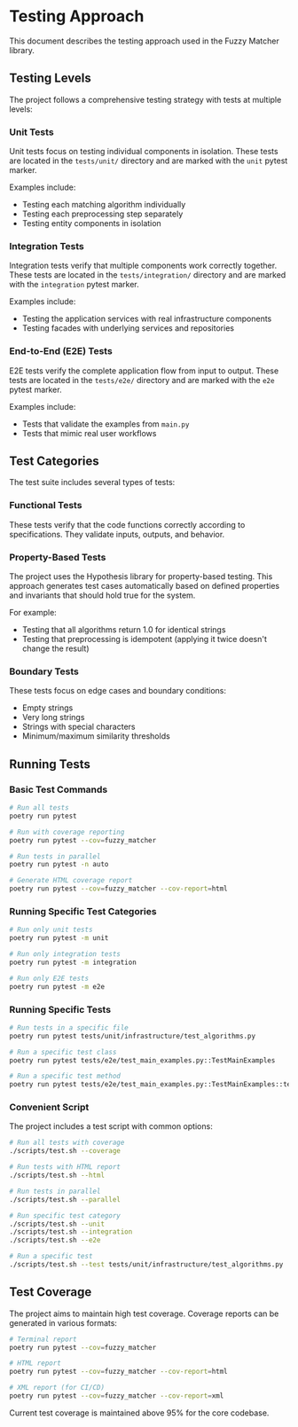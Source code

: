 # Testing Approach

This document describes the testing approach used in the Fuzzy Matcher library.

## Testing Levels

The project follows a comprehensive testing strategy with tests at multiple levels:

### Unit Tests

Unit tests focus on testing individual components in isolation. These tests are located in the `tests/unit/` directory and are marked with the `unit` pytest marker.

Examples include:
- Testing each matching algorithm individually
- Testing each preprocessing step separately
- Testing entity components in isolation

### Integration Tests

Integration tests verify that multiple components work correctly together. These tests are located in the `tests/integration/` directory and are marked with the `integration` pytest marker.

Examples include:
- Testing the application services with real infrastructure components
- Testing facades with underlying services and repositories

### End-to-End (E2E) Tests

E2E tests verify the complete application flow from input to output. These tests are located in the `tests/e2e/` directory and are marked with the `e2e` pytest marker.

Examples include:
- Tests that validate the examples from `main.py`
- Tests that mimic real user workflows

## Test Categories

The test suite includes several types of tests:

### Functional Tests

These tests verify that the code functions correctly according to specifications. They validate inputs, outputs, and behavior.

### Property-Based Tests

The project uses the Hypothesis library for property-based testing. This approach generates test cases automatically based on defined properties and invariants that should hold true for the system.

For example:
- Testing that all algorithms return 1.0 for identical strings
- Testing that preprocessing is idempotent (applying it twice doesn't change the result)

### Boundary Tests

These tests focus on edge cases and boundary conditions:
- Empty strings
- Very long strings
- Strings with special characters
- Minimum/maximum similarity thresholds

## Running Tests

### Basic Test Commands

```bash
# Run all tests
poetry run pytest

# Run with coverage reporting
poetry run pytest --cov=fuzzy_matcher

# Run tests in parallel
poetry run pytest -n auto

# Generate HTML coverage report
poetry run pytest --cov=fuzzy_matcher --cov-report=html
```

### Running Specific Test Categories

```bash
# Run only unit tests
poetry run pytest -m unit

# Run only integration tests
poetry run pytest -m integration

# Run only E2E tests
poetry run pytest -m e2e
```

### Running Specific Tests

```bash
# Run tests in a specific file
poetry run pytest tests/unit/infrastructure/test_algorithms.py

# Run a specific test class
poetry run pytest tests/e2e/test_main_examples.py::TestMainExamples

# Run a specific test method
poetry run pytest tests/e2e/test_main_examples.py::TestMainExamples::test_string_matching_examples
```

### Convenient Script

The project includes a test script with common options:

```bash
# Run all tests with coverage
./scripts/test.sh --coverage

# Run tests with HTML report
./scripts/test.sh --html

# Run tests in parallel
./scripts/test.sh --parallel

# Run specific test category
./scripts/test.sh --unit
./scripts/test.sh --integration
./scripts/test.sh --e2e

# Run a specific test
./scripts/test.sh --test tests/unit/infrastructure/test_algorithms.py
```

## Test Coverage

The project aims to maintain high test coverage. Coverage reports can be generated in various formats:

```bash
# Terminal report
poetry run pytest --cov=fuzzy_matcher

# HTML report
poetry run pytest --cov=fuzzy_matcher --cov-report=html

# XML report (for CI/CD)
poetry run pytest --cov=fuzzy_matcher --cov-report=xml
```

Current test coverage is maintained above 95% for the core codebase.
